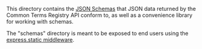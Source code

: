 This directory contains the [JSON Schemas](http://json-schema.org/) that JSON data returned by the Common Terms Registry API conform to, as well as a convenience library for working with schemas.

The "schemas" directory is meant to be exposed to end users using the [express.static middleware](https://github.com/expressjs/serve-static).